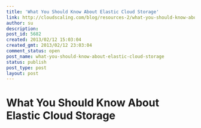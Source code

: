 ```yaml
---
title: 'What You Should Know About Elastic Cloud Storage'
link: http://cloudscaling.com/blog/resources-2/what-you-should-know-about-elastic-cloud-storage/
author: su
description: 
post_id: 5682
created: 2013/02/12 15:03:04
created_gmt: 2013/02/12 23:03:04
comment_status: open
post_name: what-you-should-know-about-elastic-cloud-storage
status: publish
post_type: post
layout: post
---
```


# What You Should Know About Elastic Cloud Storage

